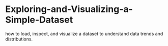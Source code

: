 # Exploring-and-Visualizing-a-Simple-Dataset
how to load, inspect, and visualize a dataset to understand data trends and distributions.
